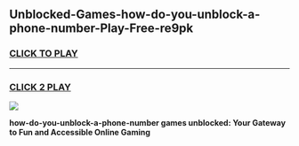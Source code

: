 
## Unblocked-Games-how-do-you-unblock-a-phone-number-Play-Free-re9pk
<h3>
<a href="https://premium76.site?title=how-do-you-unblock-a-phone-number&ref=12A">CLICK TO PLAY</a></h3>
<hr>

<h3>
<a href="https://premium76.site?title=how-do-you-unblock-a-phone-number&ref=12A">CLICK 2 PLAY</a>
  
</h3>

<a href="https://premium76.site?title=how-do-you-unblock-a-phone-number&ref=12A"><img src="https://clearcache.store/games.png"></a>


**how-do-you-unblock-a-phone-number games unblocked: Your Gateway to Fun and Accessible Online Gaming**
